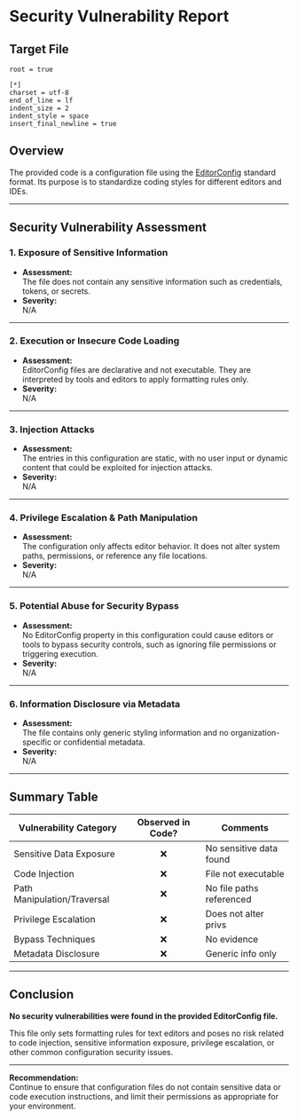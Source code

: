 # Security Vulnerability Report

## Target File

```plaintext
root = true

[*]
charset = utf-8
end_of_line = lf
indent_size = 2
indent_style = space
insert_final_newline = true
```

## Overview

The provided code is a configuration file using the [EditorConfig](https://editorconfig.org/) standard format. Its purpose is to standardize coding styles for different editors and IDEs.

---

## Security Vulnerability Assessment

### 1. Exposure of Sensitive Information

- **Assessment:**  
  The file does not contain any sensitive information such as credentials, tokens, or secrets.
- **Severity:**  
  N/A

---

### 2. Execution or Insecure Code Loading

- **Assessment:**  
  EditorConfig files are declarative and not executable. They are interpreted by tools and editors to apply formatting rules only.
- **Severity:**  
  N/A

---

### 3. Injection Attacks

- **Assessment:**  
  The entries in this configuration are static, with no user input or dynamic content that could be exploited for injection attacks.
- **Severity:**  
  N/A

---

### 4. Privilege Escalation & Path Manipulation

- **Assessment:**  
  The configuration only affects editor behavior. It does not alter system paths, permissions, or reference any file locations.
- **Severity:**  
  N/A

---

### 5. Potential Abuse for Security Bypass

- **Assessment:**  
  No EditorConfig property in this configuration could cause editors or tools to bypass security controls, such as ignoring file permissions or triggering execution.
- **Severity:**  
  N/A

---

### 6. Information Disclosure via Metadata

- **Assessment:**  
  The file contains only generic styling information and no organization-specific or confidential metadata.
- **Severity:**  
  N/A

---

## Summary Table

| Vulnerability Category      | Observed in Code? | Comments                 |
| -------------------------- |:-----------------:| ------------------------ |
| Sensitive Data Exposure    |        ❌         | No sensitive data found  |
| Code Injection             |        ❌         | File not executable      |
| Path Manipulation/Traversal|        ❌         | No file paths referenced |
| Privilege Escalation       |        ❌         | Does not alter privs     |
| Bypass Techniques          |        ❌         | No evidence              |
| Metadata Disclosure        |        ❌         | Generic info only        |

---

## Conclusion

**No security vulnerabilities were found in the provided EditorConfig file.**

This file only sets formatting rules for text editors and poses no risk related to code injection, sensitive information exposure, privilege escalation, or other common configuration security issues.

---

**Recommendation:**  
Continue to ensure that configuration files do not contain sensitive data or code execution instructions, and limit their permissions as appropriate for your environment.